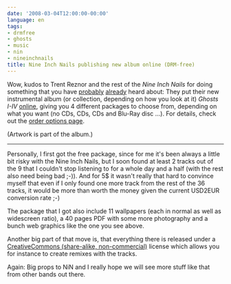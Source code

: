 ```yaml
---
date: '2008-03-04T12:00:00-00:00'
language: en
tags:
- drmfree
- ghosts
- music
- nin
- nineinchnails
title: Nine Inch Nails publishing new album online (DRM-free)
---
```



<img class="left" src="/uploads/ghosts_120x90_1.jpg" alt="" />Wow, kudos to Trent Reznor and the rest of the *Nine Inch Nails* for doing something that you have [probably](http://mashable.com/2008/03/02/nine-inch-nails-album-download-free-ghosts/) [already](http://www.theregister.co.uk/2008/03/03/nine_inch_nails_album_released_online/) heard about: They put their new instrumental album (or collection, depending on how you look at it) *Ghosts I-IV* [online](http://ghosts.nin.com/main/home), giving you 4 different packages to choose from, depending on what you want (no CDs, CDs, CDs and Blu-Ray disc ...). For details, check out the [order options page](http://ghosts.nin.com/main/order_options).

(Artwork is part of the album.)

-------------------------------

Personally, I first got the free package, since for me it's been always a little bit risky with the Nine Inch Nails, but I soon found at least 2 tracks out of the 9 that I couldn't stop listening to for a whole day and a half (with the rest also need being bad ;-)). And for 5$ it wasn't really that hard to convince myself that even if I only found one more track from the rest of the 36 tracks, it would be more than worth the money given the current USD2EUR conversion rate ;-) 

The package that I got also include 11 wallpapers (each in normal as well as widescreen ratio), a 40 pages PDF with some more photography and a bunch web graphics like the one you see above.

Another big part of that move is, that everything there is released under a [CreativeCommons (share-alike, non-commercial)](http://creativecommons.org/licenses/by-nc-sa/3.0/us/) license which allows you for instance to create remixes with the tracks. 

Again: Big props to NiN and I really hope we will see more stuff like that from other bands out there.
